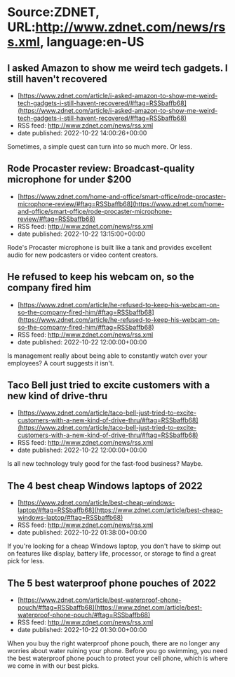 # Source:ZDNET, URL:http://www.zdnet.com/news/rss.xml, language:en-US

## I asked Amazon to show me weird tech gadgets. I still haven't recovered
 - [https://www.zdnet.com/article/i-asked-amazon-to-show-me-weird-tech-gadgets-i-still-havent-recovered/#ftag=RSSbaffb68](https://www.zdnet.com/article/i-asked-amazon-to-show-me-weird-tech-gadgets-i-still-havent-recovered/#ftag=RSSbaffb68)
 - RSS feed: http://www.zdnet.com/news/rss.xml
 - date published: 2022-10-22 14:00:26+00:00

Sometimes, a simple quest can turn into so much more. Or less.

## Rode Procaster review: Broadcast-quality microphone for under $200
 - [https://www.zdnet.com/home-and-office/smart-office/rode-procaster-microphone-review/#ftag=RSSbaffb68](https://www.zdnet.com/home-and-office/smart-office/rode-procaster-microphone-review/#ftag=RSSbaffb68)
 - RSS feed: http://www.zdnet.com/news/rss.xml
 - date published: 2022-10-22 13:15:00+00:00

Rode's Procaster microphone is built like a tank and provides excellent audio for new podcasters or video content creators.

## He refused to keep his webcam on, so the company fired him
 - [https://www.zdnet.com/article/he-refused-to-keep-his-webcam-on-so-the-company-fired-him/#ftag=RSSbaffb68](https://www.zdnet.com/article/he-refused-to-keep-his-webcam-on-so-the-company-fired-him/#ftag=RSSbaffb68)
 - RSS feed: http://www.zdnet.com/news/rss.xml
 - date published: 2022-10-22 12:00:00+00:00

Is management really about being able to constantly watch over your employees? A court suggests it isn't.

## Taco Bell just tried to excite customers with a new kind of drive-thru
 - [https://www.zdnet.com/article/taco-bell-just-tried-to-excite-customers-with-a-new-kind-of-drive-thru/#ftag=RSSbaffb68](https://www.zdnet.com/article/taco-bell-just-tried-to-excite-customers-with-a-new-kind-of-drive-thru/#ftag=RSSbaffb68)
 - RSS feed: http://www.zdnet.com/news/rss.xml
 - date published: 2022-10-22 12:00:00+00:00

Is all new technology truly good for the fast-food business? Maybe.

## The 4 best cheap Windows laptops of 2022
 - [https://www.zdnet.com/article/best-cheap-windows-laptop/#ftag=RSSbaffb68](https://www.zdnet.com/article/best-cheap-windows-laptop/#ftag=RSSbaffb68)
 - RSS feed: http://www.zdnet.com/news/rss.xml
 - date published: 2022-10-22 01:38:00+00:00

If you're looking for a cheap Windows laptop, you don't have to skimp out on features like display, battery life, processor, or storage to find a great pick for less.

## The 5 best waterproof phone pouches of 2022
 - [https://www.zdnet.com/article/best-waterproof-phone-pouch/#ftag=RSSbaffb68](https://www.zdnet.com/article/best-waterproof-phone-pouch/#ftag=RSSbaffb68)
 - RSS feed: http://www.zdnet.com/news/rss.xml
 - date published: 2022-10-22 01:30:00+00:00

When you buy the right waterproof phone pouch, there are no longer any worries about water ruining your phone. Before you go swimming, you need the best waterproof phone pouch to protect your cell phone, which is where we come in with our best picks.

